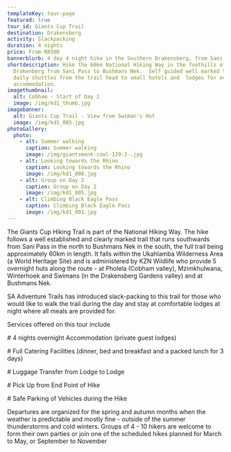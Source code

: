 ```yaml
---
templateKey: tour-page
featured: true
tour_id: Giants Cup Trail
destination: Drakensberg
activity: Slackpacking
duration: 4 nights
price: From R8500
bannerblurb: 4 day 4 night hike in the Southern Drakensberg, from Sani Pass to Bushmans Nek
shortdescription: Hike the 60km National Hiking Way in the foothills of the
  Drakenberg from Sani Pass to Bushmans Nek.  Self guided well marked trail with
  daily shuttles from the trail head to small hotels and  lodges for overnight
  accommodation.
imagethumbnail:
  alt: Cobham - Start of Day 2
  image: /img/kd1_thumb.jpg
imagebanner:
  alt: Giants Cup Trail - View from Swiman's Hut
  image: /img/kd1_005.jpg
photoGallery:
  photo:
    - alt: Summer walking
      caption: Summer walking
      image: /img/giantsmonk-cowl-129-2-.jpg
    - alt: Looking towards the Rhino
      caption: Looking towards the Rhino
      image: /img/kd1_008.jpg
    - alt: Group on Day 2
      caption: Group on Day 2
      image: /img/kd1_005.jpg
    - alt: Climbing Black Eagle Pass
      caption: Climbing Black Eagle Pass
      image: /img/kd1_001.jpg
---
```


The Giants Cup Hiking Trail is part of the National Hiking Way. The hike follows a well established and clearly marked trail that runs southwards from Sani Pass in the north to Bushmans Nek in the south, the full trail being approximately 60km in length. It falls within the Ukahlamba Wilderness Area (a World Heritage Site) and is administered by KZN Wildlife who provide 5 overnight huts along the route - at Pholela (Cobham valley), Mzimkhulwana, Winterhoek and Swimans (in the Drakensberg Gardens valley) and at Bushmans Nek.

SA Adventure Trails has introduced slack-packing to this trail for those who would like to walk the trail during the day and stay at comfortable lodges at night where all meals are provided for.

Services offered on this tour include

\# 4 nights overnight Accommodation (private guest lodges)

\# Full Catering Facilities (dinner, bed and breakfast and a packed lunch for 3 days)

\# Luggage Transfer from Lodge to Lodge

\# Pick Up from End Point of Hike

\# Safe Parking of Vehicles during the Hike

Departures are organized for the spring and autumn months when the weather is predictable and mostly fine - outside of the summer thunderstorms and cold winters. Groups of 4 - 10 hikers are welcome to form their own parties or join one of the scheduled hikes planned for March to May, or September to November
